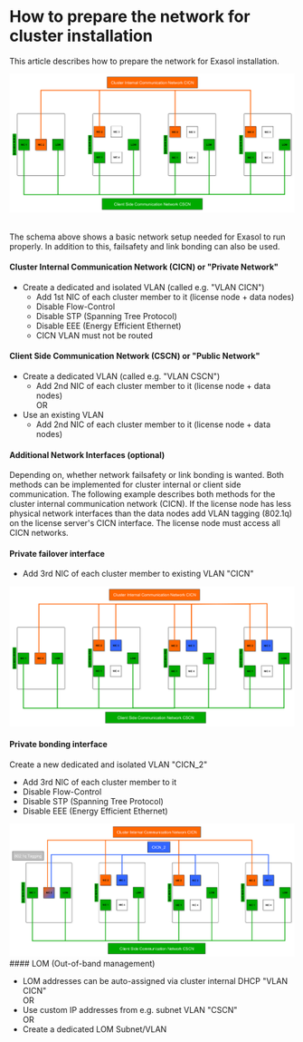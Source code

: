 # How to prepare the network for cluster installation 
This article describes how to prepare the network for Exasol installation.

![](images/Network_simple_1.png) 

The schema above shows a basic network setup needed for Exasol to run properly. In addition to this, failsafety and link bonding can also be used.

#### Cluster Internal Communication Network (CICN) or "Private Network"

* Create a dedicated and isolated VLAN (called e.g. "VLAN CICN")
	+ Add 1st NIC of each cluster member to it (license node + data nodes)
	+ Disable Flow-Control
	+ Disable STP (Spanning Tree Protocol)
	+ Disable EEE (Energy Efficient Ethernet)
	+ CICN VLAN must not be routed

#### Client Side Communication Network (CSCN) or "Public Network"

* Create a dedicated VLAN (called e.g. "VLAN CSCN")
	+ Add 2nd NIC of each cluster member to it (license node + data nodes)  
	OR
* Use an existing VLAN
	+ Add 2nd NIC of each cluster member to it (license node + data nodes)

#### Additional Network Interfaces (optional)

Depending on, whether network failsafety or link bonding is wanted. Both methods can be implemented for cluster internal or client side communication. The following example describes both methods for the cluster internal communication network (CICN). If the license node has less physical network interfaces than the data nodes add VLAN tagging (802.1q) on the license server's CICN interface. The license node must access all CICN networks.

#### Private failover interface

* Add 3rd NIC of each cluster member to existing VLAN "CICN"

![](images/Network_failover_1.png)

#### Private bonding interface

Create a new dedicated and isolated VLAN "CICN_2"

* Add 3rd NIC of each cluster member to it
* Disable Flow-Control
* Disable STP (Spanning Tree Protocol)
* Disable EEE (Energy Efficient Ethernet)

![](images/Network_bonding_1.png)#### LOM (Out-of-band management)

* LOM addresses can be auto-assigned via cluster internal DHCP "VLAN CICN"  
OR
* Use custom IP addresses from e.g. subnet VLAN "CSCN"  
OR
* Create a dedicated LOM Subnet/VLAN
